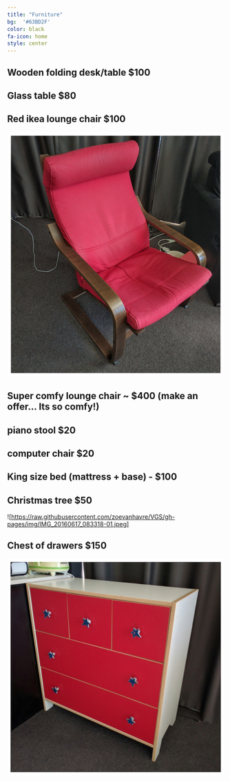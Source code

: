 ```yaml
---
title: "Furniture"
bg:  '#63BD2F'
color: black
fa-icon: home
style: center
---
```


## Wooden folding desk/table $100


## Glass table $80

## Red ikea lounge chair $100
![](https://raw.githubusercontent.com/zoevanhavre/VGS/gh-pages/img/IMG_20160520_140727-01.jpeg)

## Super comfy lounge chair ~ $400 (make an offer...  Its so comfy!)

## piano stool $20

## computer chair $20

## King size bed (mattress + base) - $100


## Christmas tree $50

![https://raw.githubusercontent.com/zoevanhavre/VGS/gh-pages/img/IMG_20160617_083318-01.jpeg]

## Chest of drawers $150

![](https://raw.githubusercontent.com/zoevanhavre/VGS/gh-pages/img/IMG_20160520_111802-01.jpeg)
